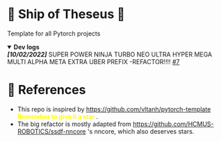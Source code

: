 # :ship: Ship of Theseus :ship:
Template for all Pytorch projects

<details open> <summary><strong>Dev logs</strong></summary>
 <strong><i>[10/02/2022]</i></strong> SUPER POWER NINJA TURBO NEO ULTRA HYPER MEGA MULTI ALPHA META EXTRA UBER PREFIX -REFACTOR!!!! <a href="https://github.com/kaylode/custom-template/pull/7">#7</a> <br> 
</details>



# :blue_book: References
- This repo is inspired by https://github.com/vltanh/pytorch-template <span style="color:yellow"> **Remember to give it a star** </span>.
- The big refactor is mostly adapted from https://github.com/HCMUS-ROBOTICS/ssdf-nncore 's nncore, which also deserves stars.
